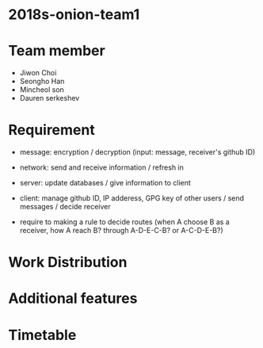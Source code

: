 # 2018s-onion-team1

# Team member
- Jiwon Choi
- Seongho Han
- Mincheol son
- Dauren serkeshev

# Requirement
- message: encryption / decryption (input: message, receiver's github ID)
- network: send and receive information / refresh in
- server: update databases / give information to client
- client: manage github ID, IP adderess, GPG key of other users / send messages / decide receiver

- require to making a rule to decide routes (when A choose B as a receiver, how A reach B? through A-D-E-C-B? or A-C-D-E-B?)


# Work Distribution

# Additional features

# Timetable
